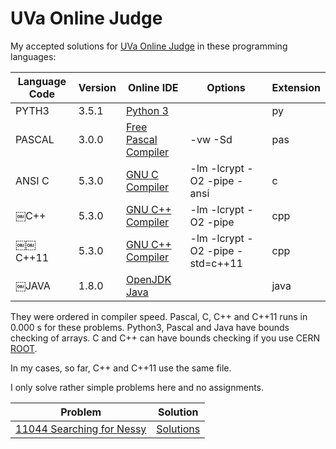 # UVa Online Judge
My accepted solutions for [UVa Online Judge](https://uva.onlinejudge.org/) in these programming languages:

Language Code | Version | Online IDE | Options | Extension
------------- | ----- | ------------ | ------- | ---------
PYTH3         | 3.5.1 | [Python 3](https://www.tutorialspoint.com/execute_python3_online.php) |  | py
PASCAL        | 3.0.0 | [Free Pascal Compiler](https://www.tutorialspoint.com/compile_pascal_online.php) | -vw -Sd | pas
ANSI C        | 5.3.0 | [GNU C Compiler](https://www.tutorialspoint.com/compile_c99_online.php) | -lm -lcrypt -O2 -pipe -ansi | c
￼C++           | 5.3.0 | [GNU C++ Compiler](https://www.tutorialspoint.com/compile_cpp_online.php) | -lm -lcrypt -O2 -pipe | cpp
￼￼C++11         | 5.3.0 | [GNU C++ Compiler](https://www.tutorialspoint.com/compile_cpp11_online.php) | -lm -lcrypt -O2 -pipe -std=c++11 | cpp
￼JAVA          | 1.8.0 | [OpenJDK Java](https://www.tutorialspoint.com/compile_java8_online.php) |  | java

They were ordered in compiler speed. Pascal, C, C++ and C++11 runs in 0.000 s for these problems. Python3, Pascal and Java
have bounds checking of arrays. C and C++ can have bounds checking if you 
use CERN [ROOT](../blob/master/root-system.md).

In my cases, so far, C++ and C++11 use the same file.

I only solve rather simple problems here and no assignments.

| Problem | Solution |
| ------- | -------- |
| [11044	Searching for Nessy](https://uva.onlinejudge.org/index.php?option=com_onlinejudge&Itemid=8&page=show_problem&problem=1985) | [Solutions](https://github.com/mobluse/uva/tree/master/11044) |
